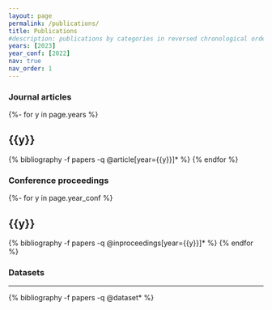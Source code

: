 ```yaml
---
layout: page
permalink: /publications/
title: Publications
#description: publications by categories in reversed chronological order.
years: [2023]
year_conf: [2022]
nav: true
nav_order: 1
---
```

<!-- _pages/publications.md -->

### Journal articles
<div class="publications">
{%- for y in page.years %}
  <h2 class="year">{{y}}</h2>
  {% bibliography -f papers -q @article[year={{y}}]* %}
{% endfor %}
</div>

### Conference proceedings 
<div class="publications">
{%- for y in page.year_conf %}
  <h2 class="year">{{y}}</h2>
  {% bibliography -f papers -q @inproceedings[year={{y}}]* %}
{% endfor %}
</div>

### Datasets
<div class="publications">
<hr>
  {% bibliography -f papers -q @dataset* %}
</div>  
